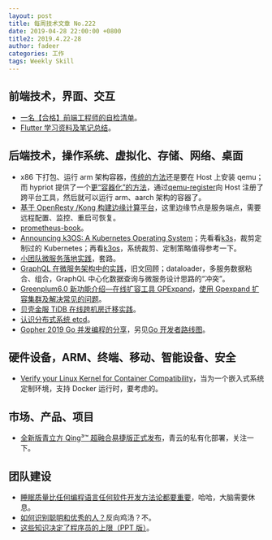 ```yaml
---
layout: post
title: 每周技术文章 No.222
date: 2019-04-28 22:00:00 +0800
title2: 2019.4.22-28
author: fadeer
categories: 工作
tags: Weekly Skill
---
```


## 前端技术，界面、交互

- [一名【合格】前端工程师的自检清单](https://segmentfault.com/a/1190000018992363)。
- [Flutter 学习资料及笔记总结](https://liudanking.com/beautiful-life/flutter-learn-tutorial/)。

## 后端技术，操作系统、虚拟化、存储、网络、桌面

- x86 下打包、运行 arm 架构容器，[传统的方法](https://ownyourbits.com/2018/06/27/running-and-building-arm-docker-containers-in-x86/)还是要在 Host 上安装 qemu；而 hypriot 提供了一个[更“容器化”的方法](https://blog.hypriot.com/post/docker-intel-runs-arm-containers/)，通过[qemu-register](https://github.com/hypriot/qemu-register)向 Host 注册了跨平台工具，然后就可以运行 arm、aarch 架构的容器了。
- [基于 OpenResty /Kong 构建边缘计算平台](https://www.upyun.com/opentalk/421.html)，这里边缘节点是服务端点，需要远程配置、监控、重启可恢复。
- [prometheus-book](https://yunlzheng.gitbook.io/prometheus-book/parti-prometheus-ji-chu/quickstart/why-monitor)。
- [Announcing k3OS: A Kubernetes Operating System](https://rancher.com/blog/2019/announcing-k3os-kubernetes-operating-system/)；先看看[k3s](https://github.com/rancher/k3s)，裁剪定制过的 Kubernetes；再看[k3os](https://github.com/rancher/k3os)，系统裁剪、定制策略值得参考一下。
- [小团队微服务落地实践](https://www.deanwangpro.com/2019/04/19/microservice-practice/)，套路。
- [GraphQL 在微服务架构中的实践](https://draveness.me/graphql-microservice)，旧文回顾；dataloader，多服务数据粘合、组合，GraphQL 中心化数据查询与微服务设计思路的“冲突”。
- [Greenplum6.0 新功能介绍—在线扩容工具 GPExpand](https://greenplum.cn/2019/03/25/greenplum-gpexpand/)，[使用 Gpexpand 扩容集群及解决常见的问题](https://greenplum.cn/2019/04/23/gpexpand-example/)。
- [贝壳金服 TiDB 在线跨机房迁移实践](https://mp.weixin.qq.com/s/CXcAAyHk9EmiMZw-moUSDQ)。
- [认识分布式系统 etcd](https://blog.csdn.net/D_Guco/article/details/89439197)。
- [Gopher 2019 Go 并发编程的分享](https://colobu.com/2019/04/28/gopher-2019-concurrent-in-action/)，另见[Go 开发者路线图](https://github.com/Quorafind/golang-developer-roadmap-cn)。

## 硬件设备，ARM、终端、移动、智能设备、安全

- [Verify your Linux Kernel for Container Compatibility](https://blog.hypriot.com/post/verify-kernel-container-compatibility/)，当为一个嵌入式系统定制环境，支持 Docker 运行时，要考虑的。

## 市场、产品、项目

- [全新版青立方 Qing³™ 超融合易捷版正式发布](https://log.qingcloud.com/archives/5390)，青云的私有化部署，关注一下。

## 团队建设

- [睡眠质量比任何编程语言任何软件开发方法论都要重要](https://threadreaderapp.com/thread/1119709859979714560.html)，哈哈，大脑需要休息。
- [如何识别聪明和优秀的人？](https://www.felix021.com/blog/read.php?2203)反向鸡汤？不。
- [这些知识决定了程序员的上限（PPT 版）](https://www.rowkey.me/blog/2019/04/22/upforprogrammer/)。
